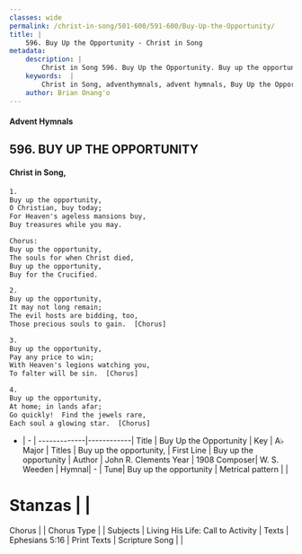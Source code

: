 ```yaml
---
classes: wide
permalink: /christ-in-song/501-600/591-600/Buy-Up-the-Opportunity/
title: |
    596. Buy Up the Opportunity - Christ in Song
metadata:
    description: |
        Christ in Song 596. Buy Up the Opportunity. Buy up the opportunity, O Christian, buy today; For Heaven's ageless mansions buy, Buy treasures while you may. Chorus: Buy up the opportunity, The souls for when Christ died, Buy up the opportunity, Buy for the Crucified.
    keywords:  |
        Christ in Song, adventhymnals, advent hymnals, Buy Up the Opportunity, Buy up the opportunity. Buy up the opportunity,
    author: Brian Onang'o
---
```


#### Advent Hymnals
## 596. BUY UP THE OPPORTUNITY
####  Christ in Song,

```txt
1.
Buy up the opportunity,
O Christian, buy today;
For Heaven's ageless mansions buy,
Buy treasures while you may.

Chorus:
Buy up the opportunity,
The souls for when Christ died,
Buy up the opportunity,
Buy for the Crucified.

2.
Buy up the opportunity,
It may not long remain;
The evil hosts are bidding, too,
Those precious souls to gain.  [Chorus]

3.
Buy up the opportunity,
Pay any price to win;
With Heaven's legions watching you,
To falter will be sin.  [Chorus]

4.
Buy up the opportunity,
At home; in lands afar;
Go quickly!  Find the jewels rare,
Each soul a glowing star.  [Chorus]

```

- |   -  |
-------------|------------|
Title | Buy Up the Opportunity |
Key | A♭ Major |
Titles | Buy up the opportunity, |
First Line | Buy up the opportunity |
Author | John R. Clements
Year | 1908
Composer| W. S. Weeden |
Hymnal|  - |
Tune| Buy up the opportunity |
Metrical pattern | |
# Stanzas |  |
Chorus |  |
Chorus Type |  |
Subjects | Living His Life: Call to Activity |
Texts | Ephesians 5:16 |
Print Texts | 
Scripture Song |  |
    
